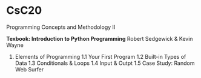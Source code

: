 # CsC20
Programming Concepts and Methodology II

**Texbook: Introduction to Python Programming** Robert Sedgewick & Kevin Wayne
1. Elements of Programming
  1.1 Your First Program
  1.2 Built-in Types of Data
  1.3 Conditionals & Loops
  1.4 Input & Outpt
  1.5 Case Study: Random Web Surfer
